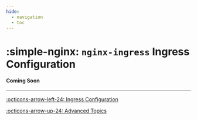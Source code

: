 ```yaml
---
hide:
  - navigation
  - toc
---
```

# :simple-nginx: `nginx-ingress` Ingress Configuration


#### Coming Soon

---

[:octicons-arrow-left-24: Ingress Configuration](ingress_configuration.md "Ingress Configuration")

[:octicons-arrow-up-24:  Advanced Topics](index.md "Advanced Topics")